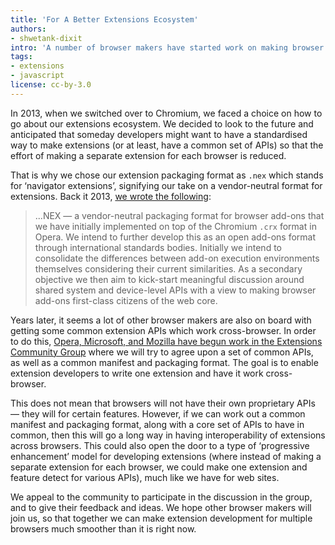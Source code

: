 ```yaml
---
title: 'For A Better Extensions Ecosystem'
authors:
- shwetank-dixit
intro: 'A number of browser makers have started work on making browser extensions interoperable. This bodes well for the future of the extensions ecosystem.'
tags:
- extensions
- javascript
license: cc-by-3.0
---
```


In 2013, when we switched over to Chromium, we faced a choice on how to go about our extensions ecosystem. We decided to look to the future and anticipated that someday developers might want to have a standardised way to make extensions (or at least, have a common set of APIs) so that the effort of making a separate extension for each browser is reduced.

That is why we chose our extension packaging format as `.nex` which stands for ‘navigator extensions’, signifying our take on a vendor-neutral format for extensions. Back it 2013, [we wrote the following](https://dev.opera.com/blog/introducing-nex/):

> ...NEX — a vendor-neutral packaging format for browser add-ons that we have initially implemented on top of the Chromium `.crx` format in Opera. We intend to further develop this as an open add-ons format through international standards bodies. Initially we intend to consolidate the differences between add-on execution environments themselves considering their current similarities. As a secondary objective we then aim to kick-start meaningful discussion around shared system and device-level APIs with a view to making browser add-ons first-class citizens of the web core.

Years later, it seems a lot of other browser makers are also on board with getting some common extension APIs which work cross-browser. In order to do this, [Opera, Microsoft, and Mozilla have begun work in the Extensions Community Group](https://lists.w3.org/Archives/Public/public-browserext/2016May/0000.html) where we will try to agree upon a set of common APIs, as well as a common manifest and packaging format. The goal is to enable extension developers to write one extension and have it work cross-browser.

This does not mean that browsers will not have their own proprietary APIs — they will for certain features. However, if we can work out a common manifest and packaging format, along with a core set of APIs to have in common, then this will go a long way in having interoperability of extensions across browsers. This could also open the door to a type of ‘progressive enhancement’ model for developing extensions (where instead of making a separate extension for each browser, we could make one extension and feature detect for various APIs), much like we have for web sites.

We appeal to the community to participate in the discussion in the group, and to give their feedback and ideas. We hope other browser makers will join us, so that together we can make extension development for multiple browsers much smoother than it is right now.
